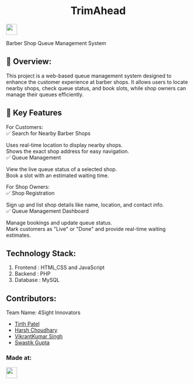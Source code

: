 <h1 align="center">TrimAhead</h1>

<p align="center">
</p>
<a href="https://weekendofcode.computercodingclub.in/"> <img src="https://i.postimg.cc/njCM24kx/woc.jpg" height=30px> </a>  
  
Barber Shop Queue Management System

## 📌 Overview:

This project is a web-based queue management system designed to enhance the customer experience at barber shops. It allows users to locate nearby shops, check queue status, and book slots, while shop owners can manage their queues efficiently.

## 🚀 Key Features

For Customers:  
✅ Search for Nearby Barber Shops  

Uses real-time location to display nearby shops.  
Shows the exact shop address for easy navigation.  
✅ Queue Management  

View the live queue status of a selected shop.  
Book a slot with an estimated waiting time.  


For Shop Owners:  
✅ Shop Registration  

Sign up and list shop details like name, location, and contact info.  
✅ Queue Management Dashboard  

Manage bookings and update queue status.  
Mark customers as "Live" or "Done" and provide real-time waiting estimates.  

## Technology Stack:
  1) Frontend : HTML,CSS and JavaScript
  2) Backend : PHP
  3) Database : MySQL

## Contributors:

Team Name: 4Sight Innovators 

* [Tirth Patel](https://github.com/tirth-patel06)
* [Harsh Choudhary](https://github.com/HarshChoudharyGit)
* [VikrantKumar Singh](https://github.com/vikrant13572)
* [Swastik Gupta](https://github.com/Swastik-Gupta30)

### Made at:



<a href="[https://hack36.com](https://weekendofcode.computercodingclub.in/)"> <img src="https://i.postimg.cc/Z9fC676j/devjam.jpg" height=30px> </a>
